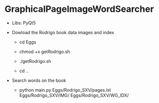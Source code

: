 # GraphicalPageImageWordSearcher

   * Libs: PyQt5

   * Dowload the Rodrigo book data images and index
     * cd Eggs
     * chmod +x getRodrigo.sh
     * ./getRodrigo.sh

     * cd ..
   * Search words on the book
     * python main.py Eggs/Rodrigo_SXV/pages.lst  Eggs/Rodrigo_SXV/IMG/ Eggs/Rodrigo_SXV/WG_IDX/
